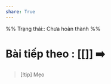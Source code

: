 ```yaml
---
share: True
---
```

%%
Trạng thái:: Chưa hoàn thành
%%
# Bài tiếp theo : [[]] ➡️

> [!tip] Mẹo
